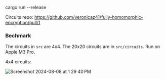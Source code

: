 cargo run --release

Circuits repo: https://github.com/veronicaz41/fully-homomorphic-encryption/pull/1

### Bechmark
The circuits in `src` are 4x4. The 20x20 circuits are in `src/circuits`.
Run on Apple M3 Pro.

4x4 circuits:

![Screenshot 2024-08-08 at 1 29 40 PM](https://github.com/user-attachments/assets/fd035def-e146-4f96-bc09-a5c1d2478556)
